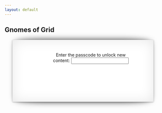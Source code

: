 ```yaml
---
layout: default
---
```


<style>
.boxx form{
  text-align:center;
	position: relative; 
	top:40px;
  max-width:60%;
  margin-left: auto;
  margin-right: auto;
  padding: 0 0 0 50px;
}
.boxx div{
  text-align:center;
	position:relative;
	top:41px;  
}
.boxx {
	width:90%;
	height: auto !important;
	height:min-content;
	min-height:200px;
	background:#FFF;
	margin:20px auto;
  background-image: url('images/Gnome.png');
  background-repeat: no-repeat;
  background-attachment: relative;
  background-position: 5% 50%;
}


/*==================================================
 * Effect 7
 * ===============================================*/
.effect7
{
  	position:relative;
    -webkit-box-shadow:0 1px 4px rgba(0, 0, 0, 0.3), 0 0 40px rgba(0, 0, 0, 0.1) inset;
       -moz-box-shadow:0 1px 4px rgba(0, 0, 0, 0.3), 0 0 40px rgba(0, 0, 0, 0.1) inset;
            box-shadow:0 1px 4px rgba(0, 0, 0, 0.3), 0 0 40px rgba(0, 0, 0, 0.1) inset;
}
.effect7:before, .effect7:after
{
	content:"";
    position:absolute;
    z-index:-1;
    -webkit-box-shadow:0 0 20px rgba(0,0,0,0.8);
    -moz-box-shadow:0 0 20px rgba(0,0,0,0.8);
    box-shadow:0 0 20px rgba(0,0,0,0.8);
    top:0;
    bottom:0;
    left:10px;
    right:10px;
    -moz-border-radius:100px / 10px;
    border-radius:100px / 10px;
}
.effect7:after
{
	right:10px;
    left:auto;
    -webkit-transform:skew(8deg) rotate(3deg);
       -moz-transform:skew(8deg) rotate(3deg);
        -ms-transform:skew(8deg) rotate(3deg);
         -o-transform:skew(8deg) rotate(3deg);
            transform:skew(8deg) rotate(3deg);
}
</style>


<!-- Banner -->
<section id="banner">
    <div class="inner">
        <h2>Gnomes of Grid</h2>
    </div>
</section>
<section id="main" class="wrapper style1">

<script type="text/javascript" src="http://code.jquery.com/jquery-1.6.2.js"></script>
<script type='text/javascript'>//<![CDATA[
$(window).load(function(){
$('#pwd').keyup(function(){
    if($(this).val() == 'smelly jelly bean')
       $('#content').show(); 
});
});//]]> 

</script>

<div class="container">
<div class="boxx effect7">

<form>
    Enter the passcode to unlock new content:
    <input id="pwd" type="text" name="pwd" />
</form>
<div id="content" style="display:none;">
    testing 123
</div>  
  
</div>
</div>

</section>
